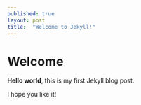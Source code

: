 ```yaml
---
published: true
layout: post
title:  "Welcome to Jekyll!"
---
```


# Welcome

**Hello world**, this is my first Jekyll blog post.

I hope you like it!
